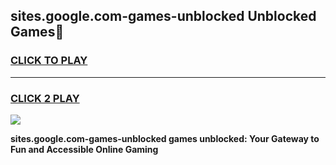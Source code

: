 
## sites.google.com-games-unblocked Unblocked Games👋
<h3>
<a href="https://news.freeplayer.one?title=sites.google.com-games-unblocked&ref=16F">CLICK TO PLAY</a></h3>
<hr>

<h3>
<a href="https://news.freeplayer.one?title=sites.google.com-games-unblocked&ref=16F">CLICK 2 PLAY</a>
  
</h3>

<a href="https://news.freeplayer.one?title=sites.google.com-games-unblocked&ref=16F/"><img src="https://clearcache.store/games.png"></a>


**sites.google.com-games-unblocked games unblocked: Your Gateway to Fun and Accessible Online Gaming**
